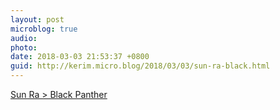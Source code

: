```yaml
---
layout: post
microblog: true
audio: 
photo: 
date: 2018-03-03 21:53:37 +0800
guid: http://kerim.micro.blog/2018/03/03/sun-ra-black.html
---
```

[Sun Ra > Black Panther](https://anthrodendum.org/2018/02/27/sun-ra-black-panther/)
